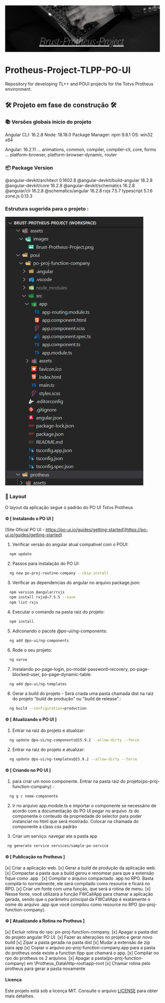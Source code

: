 ![Logotipo do Brust-Protheus-Project](./assets/images/Brust-Protheus-Project.png)

# Protheus-Project-TLPP-PO-UI

Repository for developing TL++ and POUI projects for the Totvs Protheus environment.

## 🛠️  Projeto em fase de construção  🛠️

### :books: Versões globais inicio do projeto

Angular CLI: 16.2.8
Node: 18.18.0
Package Manager: npm 9.8.1
OS: win32 x64

Angular: 16.2.11
... animations, common, compiler, compiler-cli, core, forms
... platform-browser, platform-browser-dynamic, router

### :package: Package Version

@angular-devkit/architect 0.1602.8
@angular-devkit/build-angular 16.2.8
@angular-devkit/core 16.2.8
@angular-devkit/schematics 16.2.8
@angular/cli 16.2.8
@schematics/angular 16.2.8
rxjs 7.5.7
typescript 5.1.6
zone.js 0.13.3

### Estrutura sugerida para o projeto :

![arvore_projeto](./assets/images/arvore_projeto.png)

### 🎨 Layout

O layout da aplicação segue o padrão do PO UI Totvs Protheus

#### ⚙️ [ Instalando o PO UI ]

[Site Oficial PO UI - https://po-ui.io/guides/getting-started](https://po-ui.io/guides/getting-started)

1. Verificar versão do angular atual compativel com o POUI:

```bash
  npm update
```

2. Passos para instalação do PO UI:

```bash
  ng new po-proj-routine-company --skip-install
```

3. Verificar as dependencias do angular no arquivo package.json:

```bash
  npm version @angular/rxjs
  npm install rxjs@~7.5.5 --save
  npm list rxjs
```

4. Executar o comando na pasta raiz do projeto:

```bash
  npm install
```

5. Adiconando o pacote @po-ui/ng-components:

```bash
  ng add @po-ui/ng-components
```

6. Rode o seu projeto:

```bash
  ng serve
```

7. Instalando po-page-login, po-modal-password-recovery, po-page-blocked-user, po-page-dynamic-table:

```bash
  ng add @po-ui/ng-templates
```

8. Gerar a build do projeto - Será criada uma pasta chamada dist na raiz do projeto "build de produção" ou "build de release".:

```bash
  ng build --configuration=production
```

#### ⚙️ [ Atualizando o PO UI ]

1. Entrar na raiz do projeto e atualizar:

```bash
  ng update @po-ui/ng-components@15.9.2 --allow-dirty --force
```

2. Entrar na raiz do projeto e atualizar:

```bash
  ng update @po-ui/ng-templates@15.9.2 --allow-dirty --force
```

#### ⚙️ [ Criando no PO UI ]

1. para criar um novo componente. Entrar na pasta raiz do projeto(po-proj-function-company) :

```bash
  ng g c nome-componente
```

2. Ir no arquivo app.module.ts e importar o componente se necessário de acordo com a documentação do PO UI
   pegar no arquivo .ts do componente o conteudo da propriedade do selector para poder instanciar no html que será mostrado.
   Colocar na chamada do componente a class css padrão

3. Criar um serviço:
   navegar ate a pasta app

```bash
 ng generate service services/sample-po-service
```

#### ⚙️ [ Publicação no Protheus ]

[x] Criar a aplicação web.
[x] Gerar a build de produção da aplicação web.
[x] Compactar a pasta que a build gerou e renomear para que a extensão fique como .app .
[x] Compilar o arquivo compactado .app no RPO. Basta compilá-lo normalmente, ele será compilado como resource e ficará no RPO.
[x] Criar um fonte com uma função, que será a rotina de menu.
[x] Nesse fonte, você utilizará a função FWCallApp para chamar a aplicação gerada, sendo que o parâmetro principal da FWCallApp é exatamente o nome do arquivo .app que você compilou como resource no RPO (po-proj-function-company).

#### ⚙️ [ Atualizando a Rotina no Protheus ]

[x] Excluir rotina do rpo: po-proj-function-company.
[x] Apagar a pasta dist do projeto angular PO UI.
[x] Fazer as alterações no projeto e gerar novo build
[x] Zipar a pasta gerada na pasta dist
[x] Mudar a extensão de zip para app
[x] Copiar o arquivo po-proj-function-company.app para a pasta do protheus onde existe a function tlpp que chamará o app.
[x] Compilar no rpo do protheus os 2 arquivos.
[x] Apagar a pasta(po-proj-function-company) em \Protheus_Data\http-root\app-root
[x] Chamar rotina pelo protheus para gerar a pasta novamente


#### Licença

Este projeto está sob a licença MIT. Consulte o arquivo [LICENSE](./LICENSE) para obter mais detalhes.